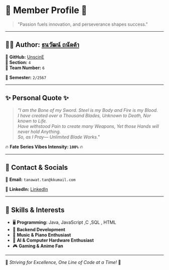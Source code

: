 # 🌟 **Member Profile** 🌟  

> "Passion fuels innovation, and perseverance shapes success."

---

## 👨‍💻 **Author:** [ธนวัฒน์ ถนัดค้า](https://www.facebook.com/tanawat.tanatka/)  
🔹 **GitHub:** [UnscinE](https://github.com/UnscinE)  
🔹 **Section:** `4`  
🔹 **Team Number:** `6`  

📅 **Semester:** `2/2567`  

---

## ✨ **Personal Quote** ✨  

> *"I am the Bone of my Sword. Steel is my Body and Fire is my Blood.*  
> *I have created over a Thousand Blades, Unknown to Death, Nor known to Life.*  
> *Have withstood Pain to create many Weapons, Yet those Hands will never hold Anything.*  
> *So, as I Pray— Unlimited Blade Works."*  

🔥 **Fate Series Vibes Intensity: `100%`** 🔥  

---

## 📌 **Contact & Socials**  
📧 **Email:** `tanawat.tan@kkumail.com`  

💼 **LinkedIn:** [LinkedIn](https://www.linkedin.com/in/tanawat-tanatka-942488317/)  

---

## 🎯 **Skills & Interests**  
- 🖥️ **Programming:** Java, JavaScript ,C ,SQL , HTML 
- 📱 **Backend Development**  
- 🎵 **Music & Piano Enthusiast**  
- 🤖 **AI & Computer Hardware Enthusiast**  
- 🎮 **Gaming & Anime Fan**  

---

🚀 *Striving for Excellence, One Line of Code at a Time!* 🚀  
